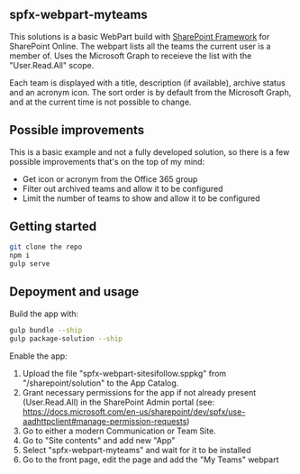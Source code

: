 ## spfx-webpart-myteams

This solutions is a basic WebPart build with [SharePoint Framework](https://docs.microsoft.com/en-us/sharepoint/dev/spfx/sharepoint-framework-overview) for SharePoint Online. The webpart lists all the teams the current user is a member of. Uses the Microsoft Graph to receieve the list with the "User.Read.All" scope.

Each team is displayed with a title, description (if available), archive status and an acronym icon. The sort order is by default from the Microsoft Graph, and at the current time is not possible to change.

## Possible improvements

This is a basic example and not a fully developed solution, so there is a few possible improvements that's on the top of my mind:

* Get icon or acronym from the Office 365 group
* Filter out archived teams and allow it to be configured
* Limit the number of teams to show and allow it to be configured

## Getting started

```bash
git clone the repo
npm i
gulp serve
```

## Depoyment and usage

Build the app with:

```bash
gulp bundle --ship
gulp package-solution --ship
```

Enable the app:

1. Upload the file "spfx-webpart-sitesifollow.sppkg" from  "/sharepoint/solution" to the App Catalog.
2. Grant necessary permissions for the app if not already present (User.Read.All) in the SharePoint Admin portal (see: https://docs.microsoft.com/en-us/sharepoint/dev/spfx/use-aadhttpclient#manage-permission-requests)
2. Go to either a modern Communication or Team Site.
3. Go to "Site contents" and add new "App"
4. Select "spfx-webpart-myteams" and wait for it to be installed
5. Go to the front page, edit the page and add the "My Teams" webpart